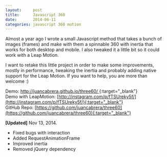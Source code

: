 ```yaml
---
layout:     post
title:      Javascript 360
date:       2014-06-11
categories: javascript 360 motion
---
```


Almost a year ago I wrote a small Javascript method that takes a bunch of images (frames) and make with them a spinnable 360 with inertia that works for both desktop and mobile. I also tweaked it a little bit so it could work with a Leap Motion.

I want to retake this little project in order to make some improvements, mostly in performance, tweaking the inertia and probably adding native support for the Leap Motion. If you want to help, you are more than welcome :)

Demo: [http://juancabrera.github.io/three60/
](http://juancabrera.github.io/three60/){:target="_blank"}  
Demo with LeapMotion: [http://instagram.com/p/fTSUreky5f/](http://instagram.com/p/fTSUreky5f/){:target="_blank"}  
GitHub Repo: [https://github.com/juancabrera/three60](https://github.com/juancabrera/three60){:target="_blank"}  

__[Updated]__ Nov 13, 2014.
* Fixed bugs with interaction
* Added RequestAnimationFrame
* Improved inertia
* Removed jQuery dependency
